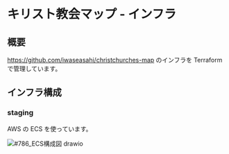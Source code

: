 # キリスト教会マップ - インフラ

## 概要

<https://github.com/iwaseasahi/christchurches-map> のインフラを Terraform で管理しています。

## インフラ構成

### staging

AWS の ECS を使っています。

![#786_ECS構成図 drawio](https://user-images.githubusercontent.com/17666221/136304712-ac920bf7-2eae-4569-a333-11fb49e0ad92.png)
